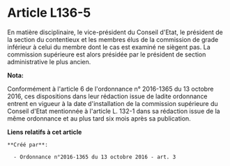 # Article L136-5

En matière disciplinaire, le vice-président du Conseil d'Etat, le président de la section du contentieux et les membres élus
de la commission de grade inférieur à celui du membre dont le cas est examiné ne siègent pas. La commission supérieure est
alors présidée par le président de section administrative le plus ancien.

**Nota:**

Conformément à l'article 6 de l'ordonnance n° 2016-1365 du 13 octobre 2016, ces dispositions dans leur rédaction issue de
ladite ordonnance entrent en vigueur à la date d'installation de la commission supérieure du Conseil d'Etat mentionnée à
l'article L. 132-1 dans sa rédaction issue de la même ordonnance et au plus tard six mois après sa publication.

**Liens relatifs à cet article**

	**Créé par**:

	  - Ordonnance n°2016-1365 du 13 octobre 2016 - art. 3
